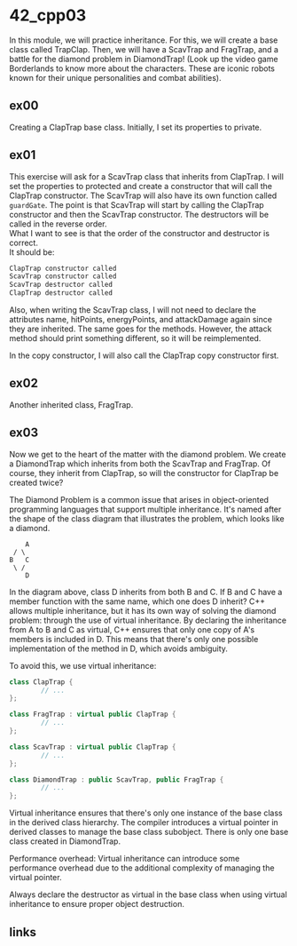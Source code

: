 # 42_cpp03

In this module, we will practice inheritance. For this, we will create a base class called TrapClap. Then, we will have a ScavTrap and FragTrap, and a battle for the diamond problem in DiamondTrap! (Look up the video game Borderlands to know more about the characters. These are iconic robots known for their unique personalities and combat abilities).

## ex00
Creating a ClapTrap base class. Initially, I set its properties to private.

## ex01
This exercise will ask for a ScavTrap class that inherits from ClapTrap. I will set the properties to protected and create a constructor that will call the ClapTrap constructor. The ScavTrap will also have its own function called `guardGate`. The point is that ScavTrap will start by calling the ClapTrap constructor and then the ScavTrap constructor. The destructors will be called in the reverse order.  
What I want to see is that the order of the constructor and destructor is correct.  
It should be:
```cpp
ClapTrap constructor called
ScavTrap constructor called
ScavTrap destructor called
ClapTrap destructor called
```
Also, when writing the ScavTrap class, I will not need to declare the attributes name, hitPoints, energyPoints, and attackDamage again since they are inherited. The same goes for the methods. However, the attack method should print something different, so it will be reimplemented.

In the copy constructor, I will also call the ClapTrap copy constructor first.

## ex02
Another inherited class, FragTrap.

## ex03
Now we get to the heart of the matter with the diamond problem.
We create a DiamondTrap which inherits from both the ScavTrap and FragTrap. Of course, they inherit from ClapTrap, so will the constructor for ClapTrap be created twice?  

The Diamond Problem is a common issue that arises in object-oriented programming languages that support multiple inheritance. It's named after the shape of the class diagram that illustrates the problem, which looks like a diamond.
```
	A
 / \
B   C
 \ /
	D
```
In the diagram above, class D inherits from both B and C. If B and C have a member function with the same name, which one does D inherit? C++ allows multiple inheritance, but it has its own way of solving the diamond problem: through the use of virtual inheritance. By declaring the inheritance from A to B and C as virtual, C++ ensures that only one copy of A's members is included in D. This means that there's only one possible implementation of the method in D, which avoids ambiguity.

To avoid this, we use virtual inheritance:
```cpp
class ClapTrap {
		// ...
};

class FragTrap : virtual public ClapTrap {
		// ...
};

class ScavTrap : virtual public ClapTrap {
		// ...
};

class DiamondTrap : public ScavTrap, public FragTrap {
		// ...
};
```
Virtual inheritance ensures that there's only one instance of the base class in the derived class hierarchy. The compiler introduces a virtual pointer in derived classes to manage the base class subobject. There is only one base class created in DiamondTrap.

Performance overhead: Virtual inheritance can introduce some performance overhead due to the additional complexity of managing the virtual pointer.

Always declare the destructor as virtual in the base class when using virtual inheritance to ensure proper object destruction.

## links

